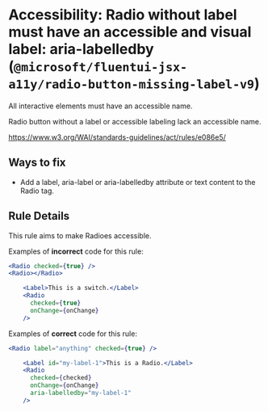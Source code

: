 # Accessibility: Radio without label must have an accessible and visual label: aria-labelledby (`@microsoft/fluentui-jsx-a11y/radio-button-missing-label-v9`)

<!-- end auto-generated rule header -->

All interactive elements must have an accessible name.

Radio button without a label or accessible labeling lack an accessible name.

<https://www.w3.org/WAI/standards-guidelines/act/rules/e086e5/>

## Ways to fix

-   Add a label, aria-label or aria-labelledby attribute or text content to the Radio tag.

## Rule Details

This rule aims to make Radioes accessible.

Examples of **incorrect** code for this rule:

```jsx
<Radio checked={true} />
<Radio></Radio>
```

```jsx
    <Label>This is a switch.</Label>
    <Radio
      checked={true}
      onChange={onChange}
    />
```

Examples of **correct** code for this rule:

```jsx
<Radio label="anything" checked={true} />
```

```jsx
    <Label id="my-label-1">This is a Radio.</Label>
    <Radio
      checked={checked}
      onChange={onChange}
      aria-labelledby="my-label-1"
    />
```
